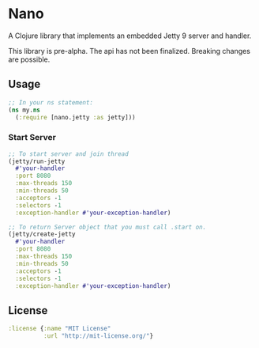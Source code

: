 # Nano

A Clojure library that implements an embedded Jetty 9 server and handler.

This library is pre-alpha. The api has not been finalized. Breaking changes are possible.

## Usage

```clj
;; In your ns statement:
(ns my.ns
  (:require [nano.jetty :as jetty]))
```

### Start Server

```clj
;; To start server and join thread
(jetty/run-jetty
  #'your-handler
  :port 8080
  :max-threads 150
  :min-threads 50
  :acceptors -1
  :selectors -1
  :exception-handler #'your-exception-handler)

;; To return Server object that you must call .start on.
(jetty/create-jetty
  #'your-handler
  :port 8080
  :max-threads 150
  :min-threads 50
  :acceptors -1
  :selectors -1
  :exception-handler #'your-exception-handler)
```


## License

```clj
:license {:name "MIT License"
          :url "http://mit-license.org/"}
```
